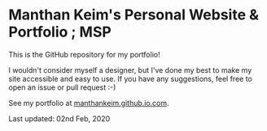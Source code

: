 # Manthan Keim's Personal Website &amp; Portfolio ; MSP

This is the GitHub repository for my portfolio!

I wouldn't consider myself a designer, but I've done my best to make my site accessible and easy to use. If you have any suggestions, feel free to open an issue or pull request :-)

See my portfolio at [manthankeim.github.io.com](https://manthankeim.github.io).

Last updated: 02nd Feb, 2020
